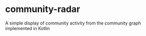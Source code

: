 # community-radar
A simple display of community activity from the community graph implemented in Kotlin
